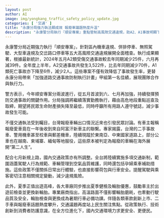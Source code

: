 ```yaml
---
layout: post
author: AI
image: img/yongkang_traffic_safety_policy_update.jpg
categories: [ '交通' ]
title: "永康分局強力執法顯成效 報廢車議題熱度升溫"
description: "永康警分局執行『順安專案』重點管制高風險交通違規，助A2、A1事故明顯下降，勇奪防制交通事故評比第一。台灣報廢車輛海外現蹤話題發燒，七月新制與夏季出遊輪胎健檢同步推行，交通安全政策、法規、產業、消費三大焦點成民生熱議主軸。"
---
```

永康警分局近期強力執行「順安專案」，針對區內機車違規、併排停車、無照駕駛、大型車違規及交岔路口停車等五大高風險交通違規展開全面稽查。執行成果顯著，根據最新統計，2024年五月A2類受傷交通事故較去年同期減少25件，六月再減39件。全年度上半年，A2交通事故共發生3,522件，比去年同期減少70件，A1類死亡事故亦下降至6件，減少2人。這些專案不僅有效降低了事故發生率，更替永康分局帶來「加強道路交通事故防制執行計畫」甲組第一名佳績，展現團隊合作與執行力。

警方表示，今年順安專案分兩波進行，從五月首波到六、七月再加強，持續發揮預防交通事故的關鍵作用。分局強調將繼續落實勤務執行，藉由高危地段重點巡查及取締，期望將民眾生命財產損失降至最低，同時呼籲所有用路人遵守號誌，減少事故發生可能。

不僅交通執法受到矚目，台灣報廢車輛出口情況近來也引發民眾討論。有車主報稱報廢愛車竟在一年後收到來自阿富汗新車主的聯繫。專家揭露，台灣的二手事故車、警用機車甚至校車與郵差機車，陸續現蹤於東南亞、中東國家道路上，部分公車也在越南、柬埔寨、緬甸等地服役，這些原本被判定為報廢的車輛在海外展開“第二人生”。

配合七月新規上路，國內交通政策亦有所調整。全台將陸續實施多項交通新制，範圍涵蓋駕駛人行為規範、車輛管理到空氣品質維護，同時還包括孕婦乘車補助措施。這些政策不僅關係日常出行體驗，也直接影響荷包與行車安全。提醒駕駛與乘客密切注意相關規定變動，減少違規風險。

此外，夏季正值出遊高峰，各大車廠同步推出夏季健檢及輪胎優惠，鼓勵車主於出遊前檢查並更換新輪胎。專業廠商指出，高溫路面不僅影響輪胎磨耗，也牽動行駛品質及安全，輪胎檢查與更換成為暑期行車必備功課。伴隨各類車款創新上市、二手車與報廢車話題熱度攀升，交通議題再度站上民生關注焦點。從政策執行、技術創新到消費者防護意識，在全方位進化下，國內交通環境力求更安全、更便民。